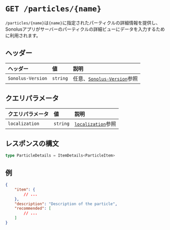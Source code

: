 # `GET /particles/{name}`

`/particles/{name}`は`{name}`に指定されたパーティクルの詳細情報を提供し、Sonolusアプリがサーバーのパーティクルの詳細ビューにデータを入力するために利用されます。

## ヘッダー

ヘッダー | 値 | 説明
:-- | :-- | :--
`Sonolus-Version` | `string` | 任意、[`Sonolus-Version`](../headers/sonolus-version)参照

## クエリパラメータ

クエリパラメータ | 値 | 説明
:-- | :-- | :--
`localization` | `string` | [`localization`](../query-parameters/localization)参照

## レスポンスの構文

```ts
type ParticleDetails = ItemDetails<ParticleItem>
```

## 例

```json
{
    "item": {
        // ...
    },
    "description": "Description of the particle",
    "recommended": [
        // ...
    ]
}
```
